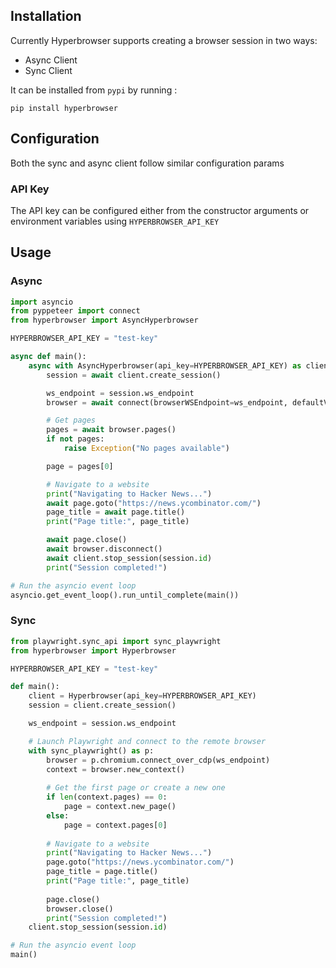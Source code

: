 ## Installation

Currently Hyperbrowser supports creating a browser session in two ways:

- Async Client
- Sync Client

It can be installed from `pypi` by running :

```shell
pip install hyperbrowser
```

## Configuration

Both the sync and async client follow similar configuration params

### API Key
The API key can be configured either from the constructor arguments or environment variables using `HYPERBROWSER_API_KEY`

## Usage

### Async

```python
import asyncio
from pyppeteer import connect
from hyperbrowser import AsyncHyperbrowser

HYPERBROWSER_API_KEY = "test-key"

async def main():
    async with AsyncHyperbrowser(api_key=HYPERBROWSER_API_KEY) as client:
        session = await client.create_session()

        ws_endpoint = session.ws_endpoint
        browser = await connect(browserWSEndpoint=ws_endpoint, defaultViewport=None)

        # Get pages
        pages = await browser.pages()
        if not pages:
            raise Exception("No pages available")

        page = pages[0]

        # Navigate to a website
        print("Navigating to Hacker News...")
        await page.goto("https://news.ycombinator.com/")
        page_title = await page.title()
        print("Page title:", page_title)

        await page.close()
        await browser.disconnect()
        await client.stop_session(session.id)
        print("Session completed!")

# Run the asyncio event loop
asyncio.get_event_loop().run_until_complete(main())
```
### Sync

```python
from playwright.sync_api import sync_playwright
from hyperbrowser import Hyperbrowser

HYPERBROWSER_API_KEY = "test-key"

def main():
    client = Hyperbrowser(api_key=HYPERBROWSER_API_KEY)
    session = client.create_session()

    ws_endpoint = session.ws_endpoint

    # Launch Playwright and connect to the remote browser
    with sync_playwright() as p:
        browser = p.chromium.connect_over_cdp(ws_endpoint)
        context = browser.new_context()
        
        # Get the first page or create a new one
        if len(context.pages) == 0:
            page = context.new_page()
        else:
            page = context.pages[0]
        
        # Navigate to a website
        print("Navigating to Hacker News...")
        page.goto("https://news.ycombinator.com/")
        page_title = page.title()
        print("Page title:", page_title)
        
        page.close()
        browser.close()
        print("Session completed!")
    client.stop_session(session.id)

# Run the asyncio event loop
main()
```